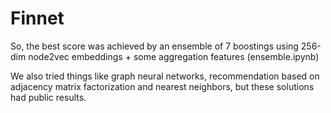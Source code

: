 # Finnet
So, the best score was achieved by an ensemble of 7 boostings using 256-dim node2vec embeddings + some aggregation features (ensemble.ipynb)

We also tried things like graph neural networks,  recommendation based on adjacency matrix factorization and nearest neighbors, but these solutions had public results.
